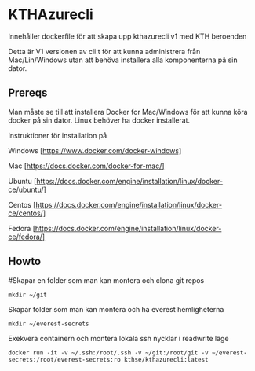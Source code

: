  # KTHAzurecli

Innehåller dockerfile för att skapa upp kthazurecli v1 med KTH beroenden

Detta är V1 versionen av cli:t för att kunna administrera från Mac/Lin/Windows utan att behöva installera alla komponenterna på sin dator.

## Prereqs
Man måste se till att installera Docker for Mac/Windows för att kunna köra docker på sin dator. 
Linux behöver ha docker installerat. 

Instruktioner för installation på

Windows [https://www.docker.com/docker-windows]

Mac [https://docs.docker.com/docker-for-mac/]

Ubuntu [https://docs.docker.com/engine/installation/linux/docker-ce/ubuntu/]

Centos [https://docs.docker.com/engine/installation/linux/docker-ce/centos/]

Fedora [https://docs.docker.com/engine/installation/linux/docker-ce/fedora/]


## Howto

#Skapar en folder som man kan montera och clona git repos
```
mkdir ~/git
```

Skapar folder som man kan montera och ha everest hemligheterna
```
mkdir ~/everest-secrets
```

Exekvera containern och montera lokala ssh nycklar i readwrite läge
```
docker run -it -v ~/.ssh:/root/.ssh -v ~/git:/root/git -v ~/everest-secrets:/root/everest-secrets:ro kthse/kthazurecli:latest
```
